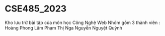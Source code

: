# CSE485_2023
Kho lưu trữ bài tập của môn học Công Nghệ Web
Nhóm gồm 3 thành viên :
Hoàng Phong Lâm 
Phạm Thị Nga
Nguyễn Nguyệt Quỳnh
